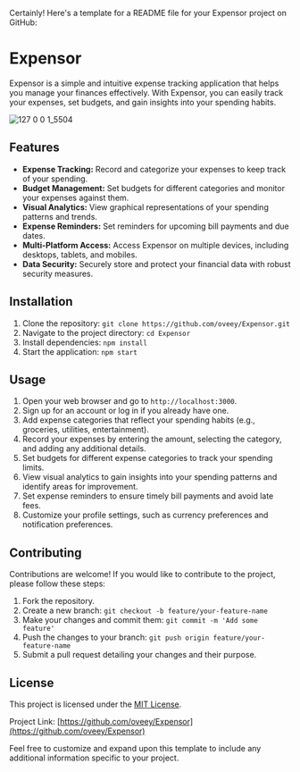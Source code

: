 Certainly! Here's a template for a README file for your Expensor project on GitHub:

# Expensor

Expensor is a simple and intuitive expense tracking application that helps you manage your finances effectively. With Expensor, you can easily track your expenses, set budgets, and gain insights into your spending habits.

![127 0 0 1_5504](https://user-images.githubusercontent.com/94080967/195986547-671adee8-60cf-461e-b79f-f1e523ffae2b.png)

## Features

- **Expense Tracking:** Record and categorize your expenses to keep track of your spending.
- **Budget Management:** Set budgets for different categories and monitor your expenses against them.
- **Visual Analytics:** View graphical representations of your spending patterns and trends.
- **Expense Reminders:** Set reminders for upcoming bill payments and due dates.
- **Multi-Platform Access:** Access Expensor on multiple devices, including desktops, tablets, and mobiles.
- **Data Security:** Securely store and protect your financial data with robust security measures.

## Installation

1. Clone the repository: `git clone https://github.com/oveey/Expensor.git`
2. Navigate to the project directory: `cd Expensor`
3. Install dependencies: `npm install`
4. Start the application: `npm start`

## Usage

1. Open your web browser and go to `http://localhost:3000`.
2. Sign up for an account or log in if you already have one.
3. Add expense categories that reflect your spending habits (e.g., groceries, utilities, entertainment).
4. Record your expenses by entering the amount, selecting the category, and adding any additional details.
5. Set budgets for different expense categories to track your spending limits.
6. View visual analytics to gain insights into your spending patterns and identify areas for improvement.
7. Set expense reminders to ensure timely bill payments and avoid late fees.
8. Customize your profile settings, such as currency preferences and notification preferences.

## Contributing

Contributions are welcome! If you would like to contribute to the project, please follow these steps:

1. Fork the repository.
2. Create a new branch: `git checkout -b feature/your-feature-name`
3. Make your changes and commit them: `git commit -m 'Add some feature'`
4. Push the changes to your branch: `git push origin feature/your-feature-name`
5. Submit a pull request detailing your changes and their purpose.

## License

This project is licensed under the [MIT License](LICENSE).


Project Link: [https://github.com/oveey/Expensor](https://github.com/oveey/Expensor)

Feel free to customize and expand upon this template to include any additional information specific to your project.
